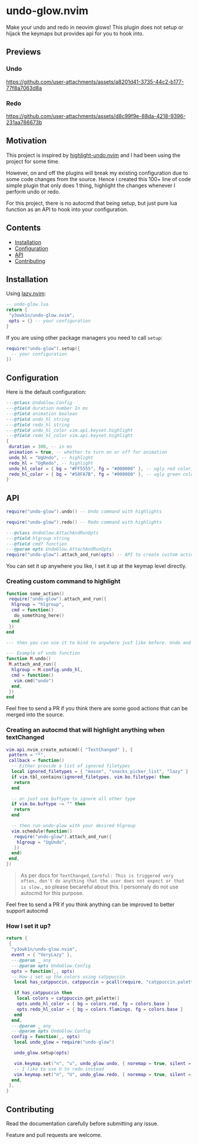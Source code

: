 # undo-glow.nvim

Make your undo and redo in neovim glows! This plugin does not setup or hijack the keymaps but provides api for you to hook into.

## Previews

### Undo

<https://github.com/user-attachments/assets/a8201d41-3735-44c2-b177-77f8a7063d8a>

### Redo

<https://github.com/user-attachments/assets/d8c99f9e-88da-4218-9396-231aa786673b>

## Motivation

This project is inspired by [highlight-undo.nvim](https://github.com/tzachar/highlight-undo.nvim) and I had been using the project for some time.

However, on and off the plugins will break my existing configuration due to some code changes from the source. Hence i created this 100+ line of code simple plugin that only does 1 thing, highlight the changes whenever I perform undo or redo.

For this project, there is no autocmd that being setup, but just pure lua function as an API to hook into your configuration.

## Contents

- [Installation](#installation)
- [Configuration](#configuration)
- [API](#api)
- [Contributing](#contributing)

## Installation

Using [lazy.nvim](https://github.com/folke/lazy.nvim):

```lua
-- undo-glow.lua
return {
 "y3owk1n/undo-glow.nvim",
 opts = {} -- your configuration
}
```

If you are using other package managers you need to call `setup`:

```lua
require("undo-glow").setup({
  -- your configuration
})
```

## Configuration

Here is the default configuration:

```lua
---@class UndoGlow.Config
---@field duration number In ms
---@field animation boolean
---@field undo_hl string
---@field redo_hl string
---@field undo_hl_color vim.api.keyset.highlight
---@field redo_hl_color vim.api.keyset.highlight
{
 duration = 300, -- in ms
 animation = true, -- whether to turn on or off for animation
 undo_hl = "UgUndo", -- highlight
 redo_hl = "UgRedo", -- highlight
 undo_hl_color = { bg = "#FF5555", fg = "#000000" }, -- ugly red color, please change it!
 redo_hl_color = { bg = "#50FA7B", fg = "#000000" }, -- ugly green color, please change it!
}
```

## API

```lua
require("undo-glow").undo() -- Undo command with highlights

require("undo-glow").redo() -- Redo command with highlights

---@class UndoGlow.AttachAndRunOpts
---@field hlgroup string
---@field cmd? function
---@param opts UndoGlow.AttachAndRunOpts
require("undo-glow").attach_and_run(opts) -- API to create custom actions that glows
```

You can set it up anywhere you like, I set it up at the keymap level directly.

### Creating custom command to highlight

```lua
function some_action()
 require("undo-glow").attach_and_run({
  hlgroup = "hlgroup",
  cmd = function()
   do_something_here()
  end
 })
end

--- then you can use it to bind to anywhere just like before. Undo and redo command are fundamentally doing the same thing.

--- Example of undo function
function M.undo()
 M.attach_and_run({
  hlgroup = M.config.undo_hl,
  cmd = function()
   vim.cmd("undo")
  end,
 })
end
````

Feel free to send a PR if you think there are some good actions that can be merged into the source.

### Creating an autocmd that will highlight anything when textChanged

```lua
vim.api.nvim_create_autocmd({ "TextChanged" }, {
 pattern = "*",
 callback = function()
  -- Either provide a list of ignored filetypes
  local ignored_filetypes = { "mason", "snacks_picker_list", "lazy" }
  if vim.tbl_contains(ignored_filetypes, vim.bo.filetype) then
   return
  end

  -- or just use buftype to ignore all other type
  if vim.bo.buftype ~= "" then
   return
  end

  -- then run undo-glow with your desired hlgroup
  vim.schedule(function()
   require("undo-glow").attach_and_run({
    hlgroup = "UgUndo",
   })
  end)
 end,
})
```

> As per docs for `TextChanged`, `Careful: This is triggered very often, don't do anything that the user does not expect or that is slow.`, so please becareful about this. I personnaly do not use autocmd for this purpose.

Feel free to send a PR if you think anything can be improved to better support autocmd

### How I set it up?

```lua
return {
 {
  "y3owk1n/undo-glow.nvim",
  event = { "VeryLazy" },
  ---@param _ any
  ---@param opts UndoGlow.Config
  opts = function(_, opts)
  -- How i set up the colors using catppuccin
   local has_catppuccin, catppuccin = pcall(require, "catppuccin.palettes")

   if has_catppuccin then
    local colors = catppuccin.get_palette()
    opts.undo_hl_color = { bg = colors.red, fg = colors.base }
    opts.redo_hl_color = { bg = colors.flamingo, fg = colors.base }
   end
  end,
  ---@param _ any
  ---@param opts UndoGlow.Config
  config = function(_, opts)
   local undo_glow = require("undo-glow")

   undo_glow.setup(opts)

   vim.keymap.set("n", "u", undo_glow.undo, { noremap = true, silent = true })
   -- I like to use U to redo instead
   vim.keymap.set("n", "U", undo_glow.redo, { noremap = true, silent = true })
  end,
 },
}
```

## Contributing

Read the documentation carefully before submitting any issue.

Feature and pull requests are welcome.
